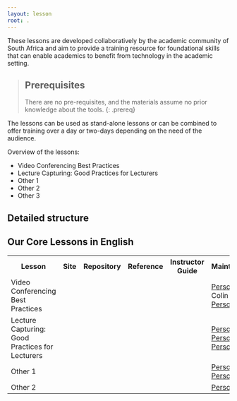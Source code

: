 ```yaml
---
layout: lesson
root: .
---
```


These lessons are developed collaboratively by the academic community of South Africa and aim to provide a training resource for foundational skills that can enable academics to benefit from technology in the academic setting.


> ## Prerequisites
>
> There are no pre-requisites, and the materials assume no prior knowledge about the tools.
{: .prereq}

The lessons can be used as stand-alone lessons or can be combined to offer training over a day or two-days depending on the need of the audience.

Overview of the lessons:

  * Video Conferencing Best Practices
  * Lecture Capturing: Good Practices for Lecturers
  * Other 1
  * Other 2
  * Other 3

## Detailed structure

<h2>Our Core Lessons in English</h2>

<table class="table table-striped" style="width: 100%; max-width: 100%">
  <tr>
    <th>Lesson</th>
    <th>Site</th>
    <th>Repository</th>
    <th>Reference</th>
    <th>Instructor Guide</th>
    <th>Maintainer(s)</th>
  </tr>

  <tr>
    <td id="video">Video Conferencing Best Practices</td>
    <td><a href="https://tenet-rccpii.github.io/video-conferencing-best-practices/" target="_blank" class="icon-browser" title="Video Conferencing Best Practices"></a></td>
    <td><a href="https://github.com/TENET-RCCPII/video-conferencing-best-practices" target="_blank" class="icon-github" title="Video Conferencing Best Practices"></a></td>
    <td><a href="https://tenet-rccpii.github.io/video-conferencing-best-practices/reference.html" target="_blank" class="icon-eye" title="Video Conferencing Best Practices Reference"></a></td>
    <td><a href="https://tenet-rccpii.github.io/video-conferencing-best-practices/guide/index.html" target="_bank" class="icon-circle-with-plus" title="Video Conferencing Best Practices Instructor Guide"></a></td>
    <td>
      <a href="{{site.baseurl}}/team/#devenyi_gabriel">Person 1</a>,
      Colin Morris,
      <a href="{{site.baseurl}}/team/#pitchers_w">Person 2</a>
    </td>
  </tr>

  <tr id="lecture-capture">
    <td>Lecture Capturing: Good Practices for Lecturers</td>
    <td><a href="https://github.com/TENET-RCCPII/good-practice-guide-lecture-capturing" target="_blank" class="icon-browser" title="Lecture Capturing"></a></td>
    <td><a href="https://tenet-rccpii.github.io/good-practice-guide-lecture-capturing/" target="_blank" class="icon-github" title="Lecture Capturing"></a></td>
    <td><a href="https://tenet-rccpii.github.io/good-practice-guide-lecture-capturing/reference.html" target="_blank" class="icon-eye" title="Lecture Capturing"></a></td>
    <td><a href="https://tenet-rccpii.github.io/good-practice-guide-lecture-capturing/guide/index.html" target="_bank" class="icon-circle-with-plus" title="Lecture Capturing Instructor Guide"></a></td>
    <td>
      <a href="{{site.baseurl}}/team/#gonzalez_ivan">Person 3</a>,
      <a href="{{site.baseurl}}/team/#huang_daisie">Person 4, Person 5
    </td>
  </tr>

  <tr id="python">
    <td>Other 1 </td>
    <td><a href="{{site.github_io_url}}/python-novice-inflammation" target="_blank" class="icon-browser" title="Programming with Python"></a></td>
    <td><a href="{{site.github_url}}/python-novice-inflammation" target="_blank" class="icon-github" title="Programming with Python"></a></td>
    <td><a href="{{site.github_io_url}}/python-novice-inflammation/reference" target="_blank" class="icon-eye" title="Programming with Python"></a></td>
    <td><a href="{{site.github_io_url}}/python-novice-inflammation/guide/" target="_bank" class="icon-circle-with-plus" title="The Python Inflammation Instructor Guide"></a></td>
    <td>
      <a href="{{site.baseurl}}/team/#bekolay_trevor">Person 6</a>,
      <a href="{{site.baseurl}}/team/#staneva_valentina">Person 7</a>
    </td>
  </tr>

  <tr id="python-gap">
      <td>Other 2</td>
      <td><a href="{{site.github_io_url}}/python-novice-gapminder" target="_blank" class="icon-browser" title="Plotting and Programming in Python"></a></td>
      <td><a href="{{site.github_url}}/python-novice-gapminder" target="_blank" class="icon-github" title="Plotting and Programming in Python"></a></td>
      <td><a href="{{site.github_io_url}}/python-novice-gapminder/reference" target="_blank" class="icon-eye" title="Plotting and Programming in Python"></a></td>
      <td><a href="{{site.github_io_url}}/python-novice-gapminder/guide/" target="_bank" class="icon-circle-with-plus" title="The Python Gapminder Instructor Guide"></a></td>
      <td>
          <a href="{{site.baseurl}}/team/#moore_nathan">Person 8</a>
      </td>
  </tr>

</table>

